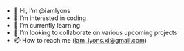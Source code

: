 - 👋 Hi, I’m @iamlyons
- 👀 I’m interested in coding
- 🌱 I’m currently learning 
- 💞️ I’m looking to collaborate on various upcoming projects
- 📫 How to reach me (iam_lyons.xi@gmail.com) 

<!---
iamlyons/iamlyons is a ✨ special ✨ repository because its `README.md` (this file) appears on your GitHub profile.
You can click the Preview link to take a look at your changes.
--->
